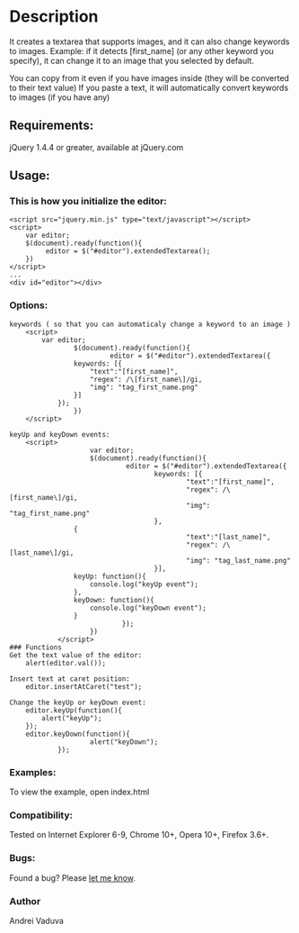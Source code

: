 Description
=
It creates a textarea that supports images, and it can also change keywords to images.
Example: if it detects [first_name] (or any other keyword you specify), it can change it to an image that you selected by default.

You can copy from it even if you have images inside (they will be converted to their text value)
If you paste a text, it will automatically convert keywords to images (if you have any)

Requirements:
-
jQuery 1.4.4 or greater, available at jQuery.com

Usage:
-
### This is how you initialize the editor:
	<script src="jquery.min.js" type="text/javascript"></script>
	<script>
		var editor;
		$(document).ready(function(){
			 editor = $("#editor").extendedTextarea();
		})
	</script>
	...	
	<div id="editor"></div>

### Options:

	keywords ( so that you can automaticaly change a keyword to an image )
		<script>
			var editor;
        	        $(document).ready(function(){
	                         editor = $("#editor").extendedTextarea({
					keywords: [{
						"text":"[first_name]",
						"regex": /\[first_name\]/gi,
						"img": "tag_first_name.png"
					}]
				});
                	})
		</script> 
	
	keyUp and keyDown events:
		<script>
                        var editor;
                        $(document).ready(function(){
                                 editor = $("#editor").extendedTextarea({
                                        keywords: [{
                                                "text":"[first_name]",
                                                "regex": /\[first_name\]/gi,
                                                "img": "tag_first_name.png"
                                        },
					{
                                                "text":"[last_name]",
                                                "regex": /\[last_name\]/gi,
                                                "img": "tag_last_name.png"
                                        }],
					keyUp: function(){
						console.log("keyUp event");
					},
					keyDown: function(){
						console.log("keyDown event");
					}
                                });
                        })
                </script>
	### Functions
	Get the text value of the editor:
		alert(editor.val());

	Insert text at caret position:
		editor.insertAtCaret("test");

	Change the keyUp or keyDown event:
		editor.keyUp(function(){
			alert("keyUp");
		});
		editor.keyDown(function(){
                        alert("keyDown");
                });

### Examples:

To view the example, open index.html

### Compatibility:

Tested on Internet Explorer 6-9, Chrome 10+, Opera 10+, Firefox 3.6+.

### Bugs:

Found a bug? Please [let me know](https://github.com/lynxaegon/extendedTextarea/issues).
		
### Author

Andrei Vaduva
